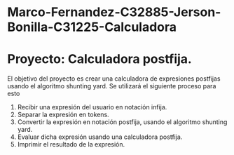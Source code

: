 # Marco-Fernandez-C32885-Jerson-Bonilla-C31225-Calculadora
# Proyecto: Calculadora postfija.
El objetivo del proyecto es crear una calculadora de expresiones postfijas usando el algoritmo shunting yard.
Se utilizará el siguiente proceso para esto
1. Recibir una expresión del usuario en notación infija.
2. Separar la expresión en tokens.
3. Convertir la expresión en notación postfija, usando el algoritmo shunting yard.
4. Evaluar dicha expresión usando una calculadora postfija.
5. Imprimir el resultado de la expresión.
